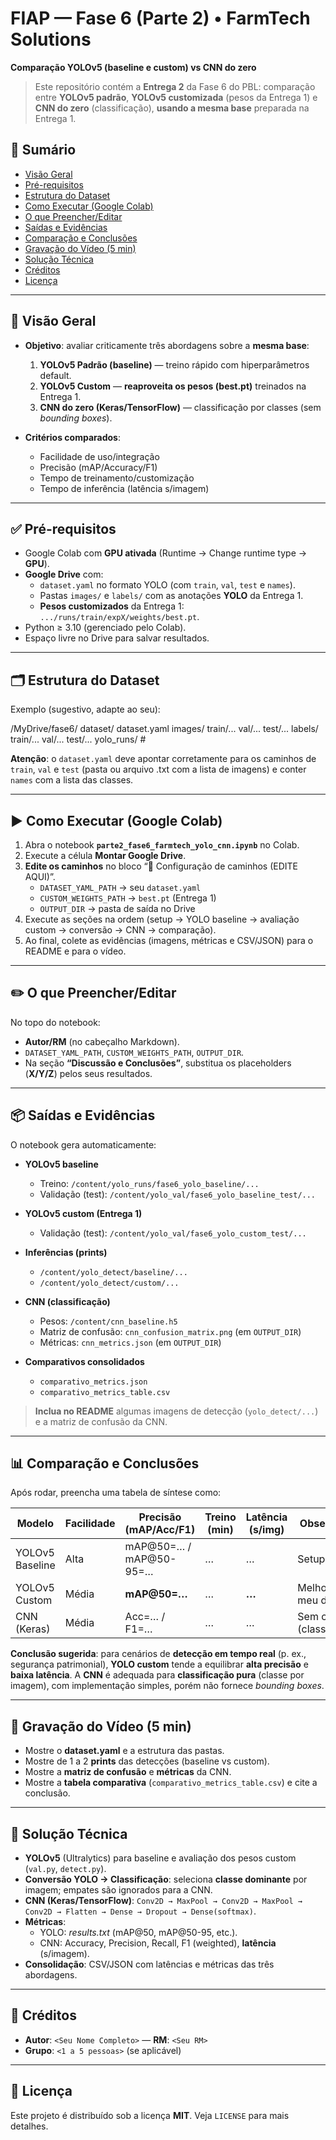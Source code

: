 # FIAP — Fase 6 (Parte 2) • FarmTech Solutions
**Comparação YOLOv5 (baseline e custom) vs CNN do zero**

> Este repositório contém a **Entrega 2** da Fase 6 do PBL: comparação entre **YOLOv5 padrão**, **YOLOv5 customizada** (pesos da Entrega 1) e **CNN do zero** (classificação), **usando a mesma base** preparada na Entrega 1.

## 🧭 Sumário
- [Visão Geral](#-visão-geral)
- [Pré-requisitos](#-pré-requisitos)
- [Estrutura do Dataset](#-estrutura-do-dataset)
- [Como Executar (Google Colab)](#-como-executar-google-colab)
- [O que Preencher/Editar](#-o-que-preenchereditar)
- [Saídas e Evidências](#-saídas-e-evidências)
- [Comparação e Conclusões](#-comparação-e-conclusões)
- [Gravação do Vídeo (5 min)](#-gravação-do-vídeo-5-min)
- [Solução Técnica](#-solução-técnica)
- [Créditos](#-créditos)
- [Licença](#-licença)

---

## 🔎 Visão Geral
- **Objetivo**: avaliar criticamente três abordagens sobre a **mesma base**:
  1. **YOLOv5 Padrão (baseline)** — treino rápido com hiperparâmetros default.
  2. **YOLOv5 Custom** — **reaproveita os pesos (best.pt)** treinados na Entrega 1.
  3. **CNN do zero (Keras/TensorFlow)** — classificação por classes (sem *bounding boxes*).

- **Critérios comparados**:
  - Facilidade de uso/integração
  - Precisão (mAP/Accuracy/F1)
  - Tempo de treinamento/customização
  - Tempo de inferência (latência s/imagem)

---

## ✅ Pré-requisitos
- Google Colab com **GPU ativada** (Runtime → Change runtime type → **GPU**).
- **Google Drive** com:
  - `dataset.yaml` no formato YOLO (com `train`, `val`, `test` e `names`).
  - Pastas `images/` e `labels/` com as anotações **YOLO** da Entrega 1.
  - **Pesos customizados** da Entrega 1: `.../runs/train/expX/weights/best.pt`.
- Python ≥ 3.10 (gerenciado pelo Colab).
- Espaço livre no Drive para salvar resultados.

---

## 🗂️ Estrutura do Dataset
Exemplo (sugestivo, adapte ao seu):

/MyDrive/fase6/
  dataset/
    dataset.yaml
  images/
    train/...
    val/...
    test/...
    labels/
    train/...
    val/...
    test/...
  yolo_runs/ # 


**Atenção**: o `dataset.yaml` deve apontar corretamente para os caminhos de `train`, `val` e `test` (pasta ou arquivo .txt com a lista de imagens) e conter `names` com a lista das classes.

---

## ▶️ Como Executar (Google Colab)
1. Abra o notebook **`parte2_fase6_farmtech_yolo_cnn.ipynb`** no Colab.  
2. Execute a célula **Montar Google Drive**.  
3. **Edite os caminhos** no bloco “🔧 Configuração de caminhos (EDITE AQUI)”.  
   - `DATASET_YAML_PATH` → seu `dataset.yaml`  
   - `CUSTOM_WEIGHTS_PATH` → `best.pt` (Entrega 1)  
   - `OUTPUT_DIR` → pasta de saída no Drive  
4. Execute as seções na ordem (setup → YOLO baseline → avaliação custom → conversão → CNN → comparação).  
5. Ao final, colete as evidências (imagens, métricas e CSV/JSON) para o README e para o vídeo.

---

## ✏️ O que Preencher/Editar
No topo do notebook:
- **Autor/RM** (no cabeçalho Markdown).
- `DATASET_YAML_PATH`, `CUSTOM_WEIGHTS_PATH`, `OUTPUT_DIR`.
- Na seção **“Discussão e Conclusões”**, substitua os placeholders (**X/Y/Z**) pelos seus resultados.

---

## 📦 Saídas e Evidências
O notebook gera automaticamente:

- **YOLOv5 baseline**
  - Treino: `/content/yolo_runs/fase6_yolo_baseline/...`
  - Validação (test): `/content/yolo_val/fase6_yolo_baseline_test/...`

- **YOLOv5 custom (Entrega 1)**
  - Validação (test): `/content/yolo_val/fase6_yolo_custom_test/...`

- **Inferências (prints)**
  - `/content/yolo_detect/baseline/...`
  - `/content/yolo_detect/custom/...`

- **CNN (classificação)**
  - Pesos: `/content/cnn_baseline.h5`
  - Matriz de confusão: `cnn_confusion_matrix.png` (em `OUTPUT_DIR`)
  - Métricas: `cnn_metrics.json` (em `OUTPUT_DIR`)

- **Comparativos consolidados**
  - `comparativo_metrics.json`
  - `comparativo_metrics_table.csv`

> **Inclua no README** algumas imagens de detecção (`yolo_detect/...`) e a matriz de confusão da CNN.

---

## 📊 Comparação e Conclusões
Após rodar, preencha uma tabela de síntese como:

| Modelo            | Facilidade | Precisão (mAP/Acc/F1) | Treino (min) | Latência (s/img) | Observações |
|-------------------|------------|------------------------|--------------|------------------|------------|
| YOLOv5 Baseline   | Alta       | mAP@50=… / mAP@50-95=… | …            | …                | Setup rápido |
| YOLOv5 Custom     | Média      | **mAP@50=…**           | …            | **…**            | Melhor no meu dataset |
| CNN (Keras)       | Média      | Acc=… / F1=…           | …            | …                | Sem caixas (classificação) |

**Conclusão sugerida**: para cenários de **detecção em tempo real** (p. ex., segurança patrimonial), **YOLO custom** tende a equilibrar **alta precisão** e **baixa latência**. A **CNN** é adequada para **classificação pura** (classe por imagem), com implementação simples, porém não fornece *bounding boxes*.

---

## 🎥 Gravação do Vídeo (5 min)
- Mostre o **dataset.yaml** e a estrutura das pastas.
- Mostre de 1 a 2 **prints** das detecções (baseline vs custom).
- Mostre a **matriz de confusão** e **métricas** da CNN.
- Mostre a **tabela comparativa** (`comparativo_metrics_table.csv`) e cite a conclusão.

---

## 🧠 Solução Técnica
- **YOLOv5** (Ultralytics) para baseline e avaliação dos pesos custom (`val.py`, `detect.py`).
- **Conversão YOLO → Classificação**: seleciona **classe dominante** por imagem; empates são ignorados para a CNN.
- **CNN (Keras/TensorFlow)**: `Conv2D → MaxPool → Conv2D → MaxPool → Conv2D → Flatten → Dense → Dropout → Dense(softmax)`.
- **Métricas**:
  - YOLO: *results.txt* (mAP@50, mAP@50-95, etc.).
  - CNN: Accuracy, Precision, Recall, F1 (weighted), **latência** (s/imagem).
- **Consolidação**: CSV/JSON com latências e métricas das três abordagens.

---

## 👤 Créditos
- **Autor**: `<Seu Nome Completo>` — **RM**: `<Seu RM>`
- **Grupo**: `<1 a 5 pessoas>` (se aplicável)

---

## 📝 Licença
Este projeto é distribuído sob a licença **MIT**. Veja `LICENSE` para mais detalhes.

